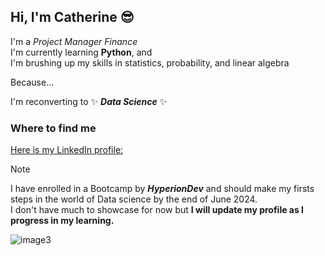 ## Hi, I'm Catherine 😎

I'm a *Project Manager Finance*  
I'm currently learning __Python__, and   
I'm brushing up my skills in statistics, probability, and linear algebra  

Because...

I'm reconverting to ✨ _**Data Science**_ ✨ 

### Where to find me
[Here is my LinkedIn profile:](www.linkedin.com/in/catherineschalbroeck)

> [!NOTE]
> I have enrolled in a Bootcamp by ***HyperionDev*** and should make my firsts steps in the world of Data science by the end of June 2024.  
> I don't have much to showcase for now but **I will update my profile as I progress in my learning.**


![image3](https://github.com/CatherineSchalbroeck/CatherineSchalbroeck/assets/77054227/3fbd4b91-afc4-46bf-8739-38125ab436fc)





<!--
**CatherineSchalbroeck/CatherineSchalbroeck** is a ✨ _special_ ✨ repository because its `README.md` (this file) appears on your GitHub profile.

Here are some ideas to get you started:

- 🔭 I’m currently working on ...
- 🌱 I’m currently learning ...
- 👯 I’m looking to collaborate on ...
- 🤔 I’m looking for help with ...
- 💬 Ask me about ...
- 📫 How to reach me: ...
- 😄 Pronouns: ...
- ⚡ Fun fact: ...
-->
